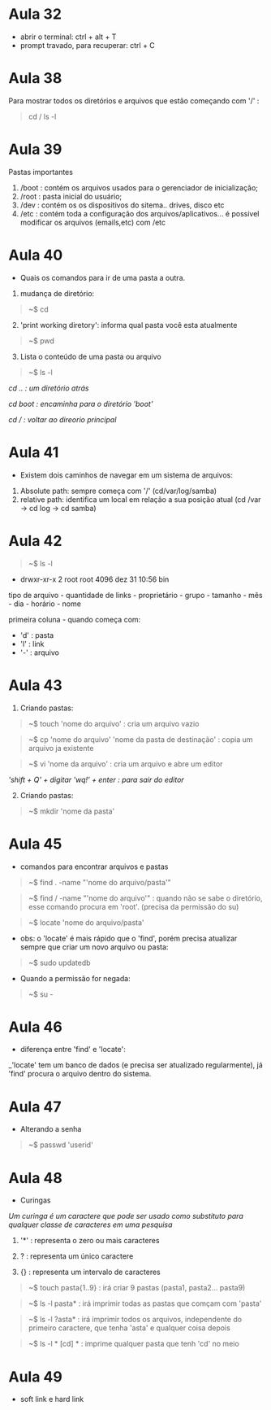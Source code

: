 # Aula 32
- abrir o terminal: ctrl + alt + T
- prompt travado,  para recuperar: ctrl + C

# Aula 38

Para mostrar todos os diretórios e arquivos que estão começando com '/' :

> cd /
> ls -l

# Aula 39

Pastas importantes
1. /boot : contém os arquivos usados para o gerenciador de inicialização;
2. /root : pasta inicial do usuário;
3. /dev : contém os os dispositivos do sitema.. drives, disco etc
4. /etc : contém toda a configuração dos arquivos/aplicativos... é possivel modificar os arquivos (emails,etc) com /etc

# Aula 40

- Quais os comandos para ir de uma pasta a outra.

1. mudança de diretório:
> ~$ cd
2. 'print working diretory': informa qual pasta você esta atualmente
> ~$ pwd
3. Lista o conteúdo de uma pasta ou arquivo
> ~$ ls -l

_cd .. : um diretório atrás_

_cd boot : encaminha para o diretório 'boot'_

_cd / : voltar ao direorio principal_

# Aula 41

- Existem dois caminhos de navegar em um sistema de arquivos:
1. Absolute path: sempre começa com '/' (cd/var/log/samba)
2. relative path: identifica um local em relação a sua posição atual (cd /var -> cd log -> cd samba)

# Aula 42

> ~$ ls -l

- drwxr-xr-x   2 root root       4096 dez 31 10:56 bin

 tipo de arquivo - quantidade de links - proprietário - grupo - tamanho - mês - dia - horário - nome

primeira coluna - quando começa com:
- 'd' : pasta
- 'l' : link 
- '-' : arquivo

# Aula 43

1. Criando pastas:

> ~$ touch 'nome do arquivo' : cria um arquivo vazio

> ~$ cp 'nome do arquivo' 'nome da pasta de destinação' : copia um arquivo ja existente 

> ~$ vi 'nome da arquivo' : cria um arquivo e abre um editor

_'shift + Q' + digitar 'wq!' + enter : para sair do editor_

2. Criando pastas:

> ~$ mkdir 'nome da pasta'

# Aula 45

- comandos para encontrar arquivos e pastas

> ~$ find . -name "'nome do arquivo/pasta'"

> ~$ find / -name "'nome do arquivo'"  : quando não se sabe o diretório, esse comando procura em 'root'. (precisa da permissão do su)

> ~$ locate 'nome do arquivo/pasta'

- obs: o 'locate' é mais rápido que o 'find', porém precisa atualizar sempre que criar um novo arquivo ou pasta:

> ~$ sudo updatedb

- Quando a permissão for negada:

> ~$ su -

# Aula 46

- diferença entre 'find' e 'locate':

_'locate' tem um banco de dados (e precisa ser atualizado regularmente), já 'find' procura o arquivo dentro do sistema.

# Aula 47 

- Alterando a senha

> ~$ passwd 'userid'

# Aula 48

- Curingas

_Um curinga é um caractere que pode ser usado como substituto para qualquer classe de caracteres em uma pesquisa_

1. '*' : representa o zero ou mais caracteres

2. ? : representa um único caractere

3. {} : representa um intervalo de caracteres 

> ~$ touch pasta{1..9} : irá criar 9 pastas (pasta1, pasta2... pasta9)

> ~$ ls -l pasta* : irá imprimir todas as pastas que comçam com 'pasta'

> ~$ ls -l ?asta* : irá imprimir todos os arquivos, independente do primeiro caractere, que tenha 'asta' e qualquer coisa depois

> ~$ ls -l * [cd] * : imprime qualquer pasta que tenh 'cd' no meio 

# Aula 49 

- soft link e hard link 